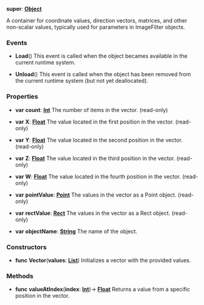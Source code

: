**super**: **[Object](../gravity/object.md)**

A container for coordinate values, direction vectors, matrices, and other non-scalar values, typically used for parameters in ImageFilter objects.

### Events

* **Load**()
This event is called when the object becames available in the current runtime system.

* **Unload**()
This event is called when the object has been removed from the current runtime system (but not yet deallocated).



### Properties

* **var** **count**: **[Int](../gravity/int.md)**
The number of items in the vector. \(read-only\)

* **var** **X**: **[Float](../gravity/float.md)**
The value located in the first position in the vector. \(read-only\)

* **var** **Y**: **[Float](../gravity/float.md)**
The value located in the second position in the vector. \(read-only\)

* **var** **Z**: **[Float](../gravity/float.md)**
The value located in the third position in the vector. \(read-only\)

* **var** **W**: **[Float](../gravity/float.md)**
The value located in the fourth position in the vector. \(read-only\)

* **var** **pointValue**: **[Point](Point.md)**
The values in the vector as a Point object. \(read-only\)

* **var** **rectValue**: **[Rect](Rect.md)**
The values in the vector as a Rect object. \(read-only\)

* **var** **objectName**: **[String](../gravity/string.md)**
The name of the object.



### Constructors

* **func** **Vector**(**values**: **[List](../gravity/list.md)**)
Initializes a vector with the provided values.



### Methods

* **func** **valueAtIndex**(**index**: **[Int](../gravity/int.md)**)-> <strong>[Float](../gravity/float.md)</strong> 
Returns a value from a specific position in the vector.





